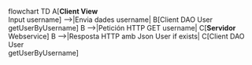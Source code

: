flowchart TD
    A[<b>Client View</b> <br> Input username] -->|Envia dades username| B[Client DAO User<br> getUserByUsername]
    B -->|Petición HTTP  GET username| C[<b>Servidor</b> <br> Webservice]
    B -->|Resposta HTTP amb Json User if exists| C[Client DAO User<br> getUserByUsername] 